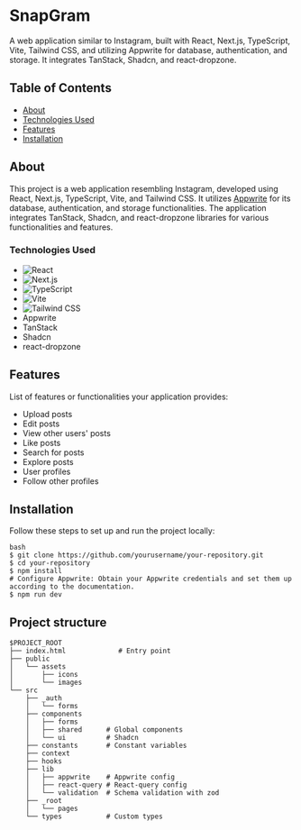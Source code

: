 # SnapGram



A web application similar to Instagram, built with React, Next.js, TypeScript, Vite, Tailwind CSS, and utilizing Appwrite for database, authentication, and storage. It integrates TanStack, Shadcn, and react-dropzone.

## Table of Contents

- [About](#about)
- [Technologies Used](#technologies-used)
- [Features](#features)
- [Installation](#installation)

## About

This project is a web application resembling Instagram, developed using React, Next.js, TypeScript, Vite, and Tailwind CSS. It utilizes [Appwrite](https://appwrite.io/) for its database, authentication, and storage functionalities. The application integrates TanStack, Shadcn, and react-dropzone libraries for various functionalities and features.

### Technologies Used

- ![React](https://img.shields.io/badge/React-61DAFB?style=for-the-badge&logo=react&logoColor=white)
- ![Next.js](https://img.shields.io/badge/Next.js-000000?style=for-the-badge&logo=next.js&logoColor=white)
- ![TypeScript](https://img.shields.io/badge/TypeScript-3178C6?style=for-the-badge&logo=typescript&logoColor=white)
- ![Vite](https://img.shields.io/badge/Vite-646CFF?style=for-the-badge&logo=vite&logoColor=white)
- ![Tailwind CSS](https://img.shields.io/badge/Tailwind_CSS-38B2AC?style=for-the-badge&logo=tailwind-css&logoColor=white)
- Appwrite
- TanStack
- Shadcn
- react-dropzone

## Features

List of features or functionalities your application provides:

- Upload posts
- Edit posts
- View other users' posts
- Like posts
- Search for posts
- Explore posts
- User profiles
- Follow other profiles

## Installation

Follow these steps to set up and run the project locally:

```
bash
$ git clone https://github.com/yourusername/your-repository.git
$ cd your-repository
$ npm install
# Configure Appwrite: Obtain your Appwrite credentials and set them up according to the documentation.
$ npm run dev
```
## Project structure
```
$PROJECT_ROOT
├── index.html             # Entry point
├── public
│   └── assets
│       ├── icons
│       └── images
└── src
    ├── _auth
    │   └── forms
    ├── components
    │   ├── forms
    │   ├── shared      # Global components
    │   └── ui          # Shadcn
    ├── constants       # Constant variables
    ├── context
    ├── hooks
    ├── lib
    │   ├── appwrite    # Appwrite config
    │   ├── react-query # React-query config
    │   └── validation  # Schema validation with zod
    ├── _root
    │   └── pages
    └── types           # Custom types
```
